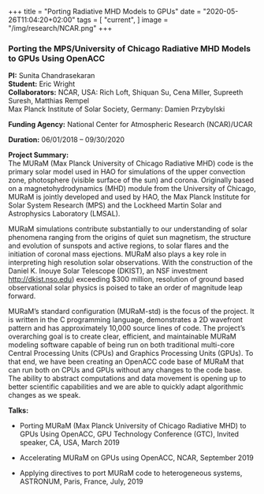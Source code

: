+++
title = "Porting Radiative MHD Models to GPUs"
date = "2020-05-26T11:04:20+02:00"
tags = [
    "current",
]
image = "/img/research/NCAR.png"
+++

### Porting the MPS/University of Chicago Radiative MHD Models to GPUs Using OpenACC

**PI:** Sunita Chandrasekaran  
**Student:** Eric Wright  
**Collaborators:** NCAR, USA: Rich Loft, Shiquan Su, Cena Miller, Supreeth Suresh, Matthias Rempel  
Max Planck Institute of Solar Society, Germany: Damien Przybylski

**Funding Agency:** National Center for Atmospheric Research (NCAR)/UCAR

**Duration:** 06/01/2018 – 09/30/2020

**Project Summary:**  
The MURaM (Max Planck University of Chicago Radiative MHD) code is the primary solar model used in HAO for simulations of the upper convection zone, photosphere (visible surface of the sun) and corona. Originally based on a magnetohydrodynamics (MHD) module from the University of Chicago, MURaM is jointly developed and used by HAO, the Max Planck Institute for Solar System Research (MPS) and the Lockheed Martin Solar and Astrophysics Laboratory (LMSAL).

MURaM simulations contribute substantially to our understanding of solar phenomena ranging from the origins of quiet sun magnetism, the structure and evolution of sunspots and active regions, to solar flares and the initiation of coronal mass ejections. MURaM also plays a key role in interpreting high resolution solar observations. With the construction of the Daniel K. Inouye Solar Telescope (DKIST), an NSF investment http://dkist.nso.edu) exceeding $300 million, resolution of ground based observational solar physics is poised to take an order of magnitude leap forward.

MURaM’s standard configuration (MURaM-std) is the focus of the project. It is written in the C programming language, demonstrates a 2D wavefront pattern and has approximately 10,000 source lines of code. The project’s overarching goal is to create clear, efficient, and maintainable MURaM modeling software capable of being run on both traditional multi-core Central Processing Units (CPUs) and Graphics Processing Units (GPUs). To that end, we have been creating an OpenACC code base of MURaM that can run both on CPUs and GPUs without any changes to the code base. The ability to abstract computations and data movement is opening up to better scientific capabilities and we are able to quickly adapt algorithmic changes as we speak.

**Talks:**

* Porting MURaM (Max Planck University of Chicago Radiative MHD) to GPUs Using OpenACC, GPU Technology Conference (GTC), Invited speaker, CA, USA, March 2019

* Accelerating MURaM on GPUs using OpenACC, NCAR, September 2019

* Applying directives to port MURaM code to heterogeneous systems, ASTRONUM, Paris, France, July, 2019
